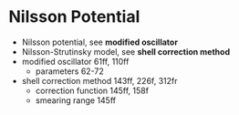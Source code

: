 # Nilsson Potential

- Nilsson potential, see **modified oscillator**
- Nilsson-Strutinsky model, see **shell correction method**
- modified oscillator 61ff, 110ff
	- parameters 62-72
- shell correction method 143ff, 226f, 312fr
	- correction function 145ff, 158f
	- smearing range 145ff